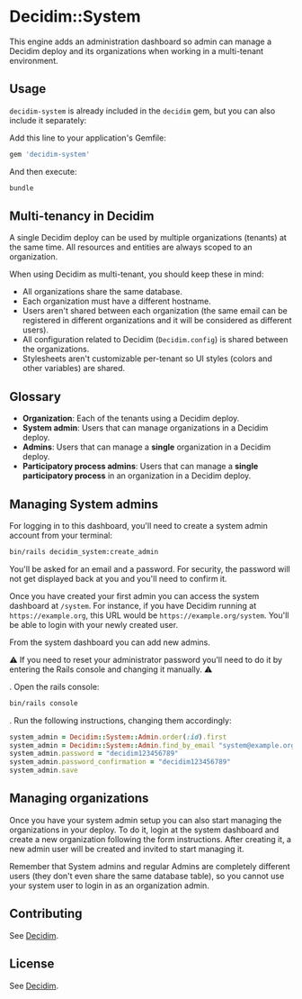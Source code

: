 # Decidim::System

This engine adds an administration dashboard so admin can manage a Decidim deploy
and its organizations when working in a multi-tenant environment.

## Usage

`decidim-system` is already included in the `decidim` gem, but you can also include it separately:

Add this line to your application's Gemfile:

```ruby
gem 'decidim-system'
```

And then execute:

```bash
bundle
```

## Multi-tenancy in Decidim

A single Decidim deploy can be used by multiple organizations (tenants) at the same time. All resources and entities are always scoped to an organization.

When using Decidim as multi-tenant, you should keep these in mind:

* All organizations share the same database.
* Each organization must have a different hostname.
* Users aren't shared between each organization (the same email can be registered in different organizations and it will be considered as different users).
* All configuration related to Decidim (`Decidim.config`) is shared between the organizations.
* Stylesheets aren't customizable per-tenant so UI styles (colors and other variables) are shared.

## Glossary

* **Organization**: Each of the tenants using a Decidim deploy.
* **System admin**: Users that can manage organizations in a Decidim deploy.
* **Admins**: Users that can manage a **single** organization in a Decidim deploy.
* **Participatory process admins**: Users that can manage a **single participatory process** in an organization in a Decidim deploy.

## Managing System admins

For logging in to this dashboard, you'll need to create a system admin account from your terminal:

```bash
bin/rails decidim_system:create_admin
```

You'll be asked for an email and a password. For security, the password will not get displayed back at you and you'll need to confirm it.

Once you have created your first admin you can access the system dashboard at `/system`. For instance, if you have Decidim running at `https://example.org`, this URL would be `https://example.org/system`.
You'll be able to login with your newly created user.

From the system dashboard you can add new admins.

⚠️ If you need to reset your administrator password you'll need to do it by entering the Rails console and changing it manually. ⚠️

. Open the rails console:

```bash
bin/rails console
```

. Run the following instructions, changing them accordingly:

```ruby
system_admin = Decidim::System::Admin.order(:id).first                        # for the first system admin
system_admin = Decidim::System::Admin.find_by_email "system@example.org"      # if you already know the email
system_admin.password = "decidim123456789"                                    # change for something secure
system_admin.password_confirmation = "decidim123456789"
system_admin.save
```

## Managing organizations

Once you have your system admin setup you can also start managing the organizations in your deploy. To do it, login at the system dashboard and create a new organization
following the form instructions. After creating it, a new admin user will be created and invited to start managing it.

Remember that System admins and regular Admins are completely different users (they don't even share the same database table), so you cannot use your
system user to login in as an organization admin.

## Contributing

See [Decidim](https://github.com/decidim/decidim).

## License

See [Decidim](https://github.com/decidim/decidim).
